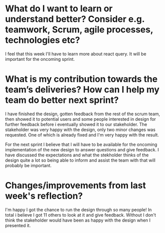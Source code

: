 # What do I want to learn or understand better? Consider e.g. teamwork, Scrum, agile processes, technologies etc?

I feel that this week I'll have to learn more about react query. It will be important for the oncoming sprint.

# What is my contribution towards the team’s deliveries? How can I help my team do better next sprint?

I have finished the design, gotten feedback from the rest of the scrum team, then showed it to potential users and some people interested in design for further feedback before i eventually showed it to our stakeholder. The stakeholder was very happy with the design, only two minor changes was requested. One of which is already fixed and I'm very happy with the result.

For the next sprint I believe that I will have to be available for the oncoming implementation of the new design to answer questions and give feedback. I have discussed the expectations and what the stekholder thinks of the design quite a lot so being able to inform and assist the team with that will probably be important.

# Changes/improvements from last week's reflection?

I'm happy I got the chance to run the design through so many people! In total i believe I got 11 others to look at it and give feedback. Without I don't think the stakeholder would have been as happy with the design when I presented it.
